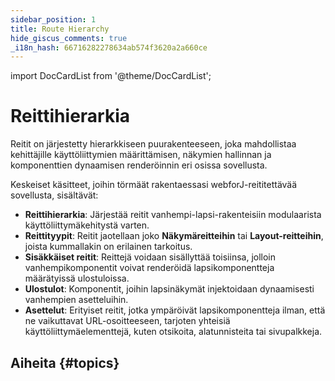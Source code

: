 ```yaml
---
sidebar_position: 1
title: Route Hierarchy
hide_giscus_comments: true
_i18n_hash: 66716282278634ab574f3620a2a660ce
---
```

<!-- vale off -->
import DocCardList from '@theme/DocCardList';

<!-- vale on -->

# Reittihierarkia

Reitit on järjestetty hierarkkiseen puurakenteeseen, joka mahdollistaa kehittäjille käyttöliittymien määrittämisen, näkymien hallinnan ja komponenttien dynaamisen renderöinnin eri osissa sovellusta.

Keskeiset käsitteet, joihin törmäät rakentaessasi webforJ-reititettävää sovellusta, sisältävät:

- **Reittihierarkia**: Järjestää reitit vanhempi-lapsi-rakenteisiin modulaarista käyttöliittymäkehitystä varten.
- **Reittityypit**: Reitit jaotellaan joko **Näkymäreitteihin** tai **Layout-reitteihin**, joista kummallakin on erilainen tarkoitus.
- **Sisäkkäiset reitit**: Reittejä voidaan sisällyttää toisiinsa, jolloin vanhempikomponentit voivat renderöidä lapsikomponentteja määrätyissä ulostuloissa.
- **Ulostulot**: Komponentit, joihin lapsinäkymät injektoidaan dynaamisesti vanhempien asetteluihin.
- **Asettelut**: Erityiset reitit, jotka ympäröivät lapsikomponentteja ilman, että ne vaikuttavat URL-osoitteeseen, tarjoten yhteisiä käyttöliittymäelementtejä, kuten otsikoita, alatunnisteita tai sivupalkkeja.

## Aiheita {#topics}

<DocCardList className="topics-section" />
